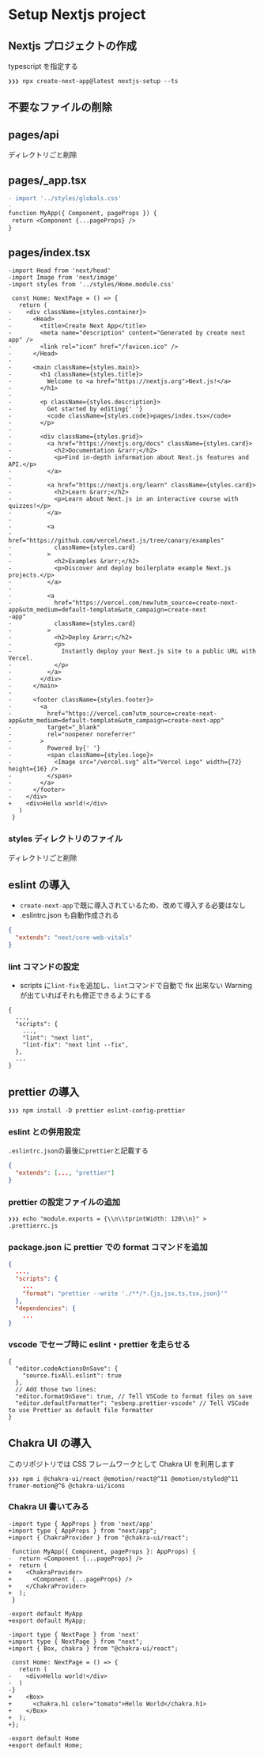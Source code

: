 # Setup Nextjs project

## Nextjs プロジェクトの作成

typescript を指定する

```
❯❯❯ npx create-next-app@latest nextjs-setup --ts
```

## 不要なファイルの削除

## pages/api

ディレクトリごと削除

## pages/\_app.tsx

```_app.tsx.diff
- import '../styles/globals.css'
-
function MyApp({ Component, pageProps }) {
 return <Component {...pageProps} />
}
```

## pages/index.tsx

```import type { NextPage } from 'next'
-import Head from 'next/head'
-import Image from 'next/image'
-import styles from '../styles/Home.module.css'

 const Home: NextPage = () => {
   return (
-    <div className={styles.container}>
-      <Head>
-        <title>Create Next App</title>
-        <meta name="description" content="Generated by create next app" />
-        <link rel="icon" href="/favicon.ico" />
-      </Head>
-
-      <main className={styles.main}>
-        <h1 className={styles.title}>
-          Welcome to <a href="https://nextjs.org">Next.js!</a>
-        </h1>
-
-        <p className={styles.description}>
-          Get started by editing{' '}
-          <code className={styles.code}>pages/index.tsx</code>
-        </p>
-
-        <div className={styles.grid}>
-          <a href="https://nextjs.org/docs" className={styles.card}>
-            <h2>Documentation &rarr;</h2>
-            <p>Find in-depth information about Next.js features and API.</p>
-          </a>
-
-          <a href="https://nextjs.org/learn" className={styles.card}>
-            <h2>Learn &rarr;</h2>
-            <p>Learn about Next.js in an interactive course with quizzes!</p>
-          </a>
-
-          <a
-            href="https://github.com/vercel/next.js/tree/canary/examples"
-            className={styles.card}
-          >
-            <h2>Examples &rarr;</h2>
-            <p>Discover and deploy boilerplate example Next.js projects.</p>
-          </a>
-
-          <a
-            href="https://vercel.com/new?utm_source=create-next-app&utm_medium=default-template&utm_campaign=create-next
-app"
-            className={styles.card}
-          >
-            <h2>Deploy &rarr;</h2>
-            <p>
-              Instantly deploy your Next.js site to a public URL with Vercel.
-            </p>
-          </a>
-        </div>
-      </main>
-
-      <footer className={styles.footer}>
-        <a
-          href="https://vercel.com?utm_source=create-next-app&utm_medium=default-template&utm_campaign=create-next-app"
-          target="_blank"
-          rel="noopener noreferrer"
-        >
-          Powered by{' '}
-          <span className={styles.logo}>
-            <Image src="/vercel.svg" alt="Vercel Logo" width={72} height={16} />
-          </span>
-        </a>
-      </footer>
-    </div>
+    <div>Hello world!</div>
   )
 }
```

### styles ディレクトリのファイル

ディレクトリごと削除

## eslint の導入

- `create-next-app`で既に導入されているため、改めて導入する必要はなし
- .eslintrc.json も自動作成される

```.eslintrc.json
{
  "extends": "next/core-web-vitals"
}
```

### lint コマンドの設定

- scripts に`lint-fix`を追加し、`lint`コマンドで自動で fix 出来ない Warning が出ていればそれも修正できるようにする

```
{
  ...,
  "scripts": {
    ...,
    "lint": "next lint",
    "lint-fix": "next lint --fix",
  },
  ...
}

```

## prettier の導入

```
❯❯❯ npm install -D prettier eslint-config-prettier
```

### eslint との併用設定

`.eslintrc.json`の最後に`prettier`と記載する

```.eslintrc.json
{
  "extends": [..., "prettier"]
}
```

### prettier の設定ファイルの追加

```
❯❯❯ echo "module.exports = {\\n\\tprintWidth: 120\\n}" > .prettierrc.js
```

### package.json に prettier での format コマンドを追加

```pacakge.json
{
  ...,
  "scripts": {
    ...
    "format": "prettier --write './**/*.{js,jsx,ts,tsx,json}'"
  },
  "dependencies": {
    ...
}
```

### vscode でセーブ時に eslint・prettier を走らせる

```
{
  "editor.codeActionsOnSave": {
    "source.fixAll.eslint": true
  },
  // Add those two lines:
  "editor.formatOnSave": true, // Tell VSCode to format files on save
  "editor.defaultFormatter": "esbenp.prettier-vscode" // Tell VSCode to use Prettier as default file formatter
}
```

## Chakra UI の導入

このリポジトリでは CSS フレームワークとして Chakra UI を利用します

```
❯❯❯ npm i @chakra-ui/react @emotion/react@^11 @emotion/styled@^11 framer-motion@^6 @chakra-ui/icons
```

### Chakra UI 書いてみる

```pages/_app.tsx
-import type { AppProps } from 'next/app'
+import type { AppProps } from "next/app";
+import { ChakraProvider } from "@chakra-ui/react";

 function MyApp({ Component, pageProps }: AppProps) {
-  return <Component {...pageProps} />
+  return (
+    <ChakraProvider>
+      <Component {...pageProps} />
+    </ChakraProvider>
+  );
 }

-export default MyApp
+export default MyApp;
```

```pages/index.tsx
-import type { NextPage } from 'next'
+import type { NextPage } from "next";
+import { Box, chakra } from "@chakra-ui/react";

 const Home: NextPage = () => {
   return (
-    <div>Hello world!</div>
-  )
-}
+    <Box>
+      <chakra.h1 color="tomato">Hello World</chakra.h1>
+    </Box>
+  );
+};

-export default Home
+export default Home;
```
